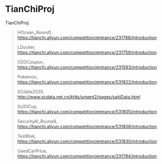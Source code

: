 # TianChiProj
TianChiProj

>
> HOcean_Round1, https://tianchi.aliyun.com/competition/entrance/231768/introduction
> 
> LDocker, https://tianchi.aliyun.com/competition/entrance/231759/introduction
>
> O2OCoupon, https://tianchi.aliyun.com/competition/entrance/231593/introduction
> 
> Pokemon, https://tianchi.aliyun.com/competition/entrance/531822/introduction
> 
> SCdata2020, http://www.scdata.net.cn/kfds/urgent2/pages/saitiData.html
>
> SciDICup, https://tianchi.aliyun.com/competition/entrance/531805/introduction
> 
> SecurityAI_Round4, https://tianchi.aliyun.com/competition/entrance/531806/introduction
>
> TestRisk, https://tianchi.aliyun.com/competition/entrance/531830/introduction
>
> UsedCarPrice, https://tianchi.aliyun.com/competition/entrance/231784/introduction
>  



